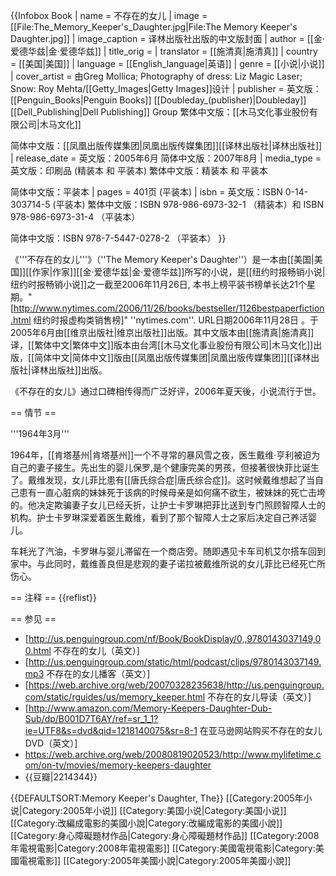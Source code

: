 {{Infobox Book <!-- See Wikipedia:WikiProject_Novels or Wikipedia:WikiProject_Books -->
| name           = 不存在的女儿
| image          = [[File:The_Memory_Keeper's_Daughter.jpg|File:The Memory Keeper's Daughter.jpg]]
| image_caption  = 译林出版社出版的中文版封面
| author         = [[金·爱德华兹|金·爱德华兹]]
| title_orig     =
| translator     = [[施清真|施清真]]
| country        = [[美国|美国]]
| language       = [[English_language|英语]]
| genre          = [[小说|小说]]
| cover_artist   = 由Greg Mollica; Photography of dress:  Liz Magic Laser; Snow:  Roy Mehta/[[Getty_Images|Getty Images]]设计
| publisher      = 英文版：[[Penguin_Books|Penguin Books]] [[Doubleday_(publisher)|Doubleday]] [[Dell_Publishing|Dell Publishing]] Group
繁体中文版：[[木马文化事业股份有限公司|木马文化]]

简体中文版：[[凤凰出版传媒集团|凤凰出版传媒集团]][[译林出版社|译林出版社]]
| release_date   = 英文版：2005年6月
简体中文版：2007年8月
| media_type     = 英文版：印刷品 (精装本 和 平装本)
繁体中文版：精装本 和 平装本

简体中文版：平装本
| pages          = 401页 (平装本) 
| isbn           = 英文版：ISBN 0-14-303714-5 (平装本)
繁体中文版：ISBN 978-986-6973-32-1 （精装本）和 ISBN 978-986-6973-31-4 （平装本）

简体中文版：ISBN 978-7-5447-0278-2 （平装本）
}}

《'''不存在的女儿'''》（''The Memory Keeper's Daughter''）是一本由[[美国|美国]][[作家|作家]][[金·爱德华兹|金·爱德华兹]]所写的小说，是[[纽约时报畅销小说|纽约时报畅销小说]]之一<ref>截至2006年11月26日, 本书上榜平装书榜单长达21个星期。"[http://www.nytimes.com/2006/11/26/books/bestseller/1126bestpaperfiction.html 纽约时报虚构类销售榜]" ''nytimes.com''. URL日期2006年11月28日</ref> 。于2005年6月由[[维京出版社|维京出版社]]出版。其中文版本由[[施清真|施清真]]译，[[繁体中文|繁体中文]]版本由台湾[[木马文化事业股份有限公司|木马文化]]出版，[[简体中文|简体中文]]版由[[凤凰出版传媒集团|凤凰出版传媒集团]][[译林出版社|译林出版社]]出版。

《不存在的女儿》通过口碑相传得而广泛好评，2006年夏天後，小说流行于世。

== 情节 ==

'''1964年3月'''

1964年，[[肯塔基州|肯塔基州]]一个不寻常的暴风雪之夜，医生戴维·亨利被迫为自己的妻子接生。先出生的婴儿保罗,是个健康完美的男孩，但接著很快菲比诞生了。戴维发现，女儿菲比患有[[唐氏综合症|唐氏综合症]]。这时候戴维想起了当自己患有一直心脏病的妹妹死于该病的时候母亲是如何痛不欲生，被妹妹的死亡击垮的。他决定欺骗妻子女儿已经夭折，让护士卡罗琳把菲比送到专门照顾智障人士的机构。护士卡罗琳深爱着医生戴维，看到了那个智障人士之家后决定自己养活婴儿。

车耗光了汽油，卡罗琳与婴儿滞留在一个商店旁。随即遇见卡车司机艾尔搭车回到家中。与此同时，戴维善良但是悲观的妻子诺拉被戴维所说的女儿菲比已经死亡所伤心。

== 注释 ==
{{reflist}}

== 参见 ==
* [http://us.penguingroup.com/nf/Book/BookDisplay/0,,9780143037149,00.html 不存在的女儿（英文）]
* [http://us.penguingroup.com/static/html/podcast/clips/9780143037149.mp3 不存在的女儿播客（英文）]
* [https://web.archive.org/web/20070328235638/http://us.penguingroup.com/static/rguides/us/memory_keeper.html 不存在的女儿导读（英文）]
* [http://www.amazon.com/Memory-Keepers-Daughter-Dub-Sub/dp/B001D7T6AY/ref=sr_1_1?ie=UTF8&s=dvd&qid=1218140075&sr=8-1 在亚马逊网站购买不存在的女儿DVD（英文）]
* https://web.archive.org/web/20080819020523/http://www.mylifetime.com/on-tv/movies/memory-keepers-daughter
* {{豆瓣|2214344}}

{{DEFAULTSORT:Memory Keeper's Daughter, The}}
[[Category:2005年小说|Category:2005年小说]]
[[Category:美国小说|Category:美国小说]]
[[Category:改編成電影的美國小說|Category:改編成電影的美國小說]]
[[Category:身心障礙題材作品|Category:身心障礙題材作品]]
[[Category:2008年電視電影|Category:2008年電視電影]]
[[Category:美國電視電影|Category:美國電視電影]]
[[Category:2005年美國小說|Category:2005年美國小說]]